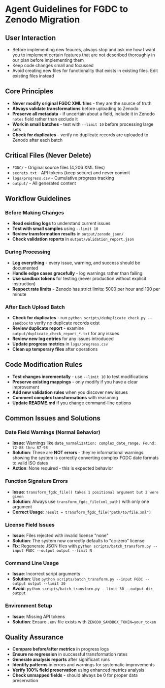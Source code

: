 # Agent Guidelines for FGDC to Zenodo Migration

## User Interaction

- Before implementing new feaures, always stop and ask me how I want you to implement certain features that are not described thoroughly in our plan before implementing them
- Keep code changes small and focussed
- Avoid creating new files for functionality that exists in existing files. Edit existing files instead

## Core Principles

- **Never modify original FGDC XML files** - they are the source of truth
- **Always validate transformations** before uploading to Zenodo
- **Preserve all metadata** - if uncertain about a field, include it in Zenodo `notes` field rather than exclude it
- **Work in small batches** - test with `--limit 10` before processing large sets
- **Check for duplicates** - verify no duplicate records are uploaded to Zenodo after each batch

## Critical Files (Never Delete)

- `FGDC/` - Original source files (4,206 XML files)
- `secrets.txt` - API tokens (keep secure) and never commit
- `logs/progress.csv` - Cumulative progress tracking
- `output/` - All generated content

## Workflow Guidelines

### Before Making Changes

- **Read existing logs** to understand current issues
- **Test with small samples** using `--limit 10`
- **Review transformation results** in `output/zenodo_json/`
- **Check validation reports** in `output/validation_report.json`

### During Processing

- **Log everything** - every issue, warning, and success should be documented
- **Handle edge cases gracefully** - log warnings rather than failing
- **Use sandbox tokens** for testing (never production without explicit instruction)
- **Respect rate limits** - Zenodo has strict limits: 5000 per hour and 100 per minute

### After Each Upload Batch

- **Check for duplicates** - run `python scripts/deduplicate_check.py --sandbox` to verify no duplicate records exist
- **Review duplicate report** - examine `output/duplicate_check_report_*.txt` for any issues
- **Review new log entries** for any issues introduced
- **Update progress metrics** in `logs/progress.csv`
- **Clean up temporary files** after operations

## Code Modification Rules

- **Test changes incrementally** - use `--limit 10` to test modifications
- **Preserve existing mappings** - only modify if you have a clear improvement
- **Add new validation rules** when you discover new issues
- **Comment complex transformations** with reasoning
- **Update README.md** if you change command-line options

## Common Issues and Solutions

### Date Field Warnings (Normal Behavior)

- **Issue**: Warnings like `date_normalization: complex_date_range. Found: 72-88 thru 87-98`
- **Solution**: These are **NOT errors** - they're informational warnings showing the system is correctly converting complex FGDC date formats to valid ISO dates
- **Action**: None required - this is expected behavior

### Function Signature Errors

- **Issue**: `transform_fgdc_file() takes 1 positional argument but 2 were given`
- **Solution**: Always use `transform_fgdc_file(xml_path)` with only one argument
- **Correct Usage**: `result = transform_fgdc_file("path/to/file.xml")`

### License Field Issues

- **Issue**: Files rejected with invalid license "none"
- **Solution**: The system now correctly defaults to "cc-zero" license
- **Fix**: Regenerate JSON files with `python scripts/batch_transform.py --input FGDC --output output --limit N`

### Command Line Usage

- **Issue**: Incorrect script arguments
- **Solution**: Use `python scripts/batch_transform.py --input FGDC --output output --limit 30`
- **Avoid**: `python scripts/batch_transform.py --limit 30 --output-dir output`

### Environment Setup

- **Issue**: Missing API tokens
- **Solution**: Ensure `.env` file exists with `ZENODO_SANDBOX_TOKEN=your_token`

## Quality Assurance

- **Compare before/after metrics** in progress logs
- **Ensure no regression** in successful transformation rates
- **Generate analysis reports** after significant runs
- **Identify patterns** in errors and warnings for systematic improvements
- **Verify 100% field preservation** using enhanced metrics analysis
- **Check unmapped fields** - should always be 0 for proper data preservation
